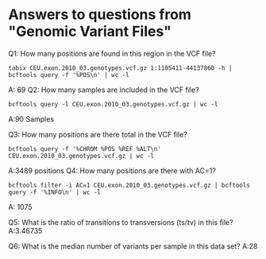 # Answers to questions from "Genomic Variant Files"

Q1: How many positions are found in this region in the VCF file?

```{bash}
tabix CEU.exon.2010_03.genotypes.vcf.gz 1:1105411-44137860 -h | bcftools query -f '%POS\n' | wc -l
```
A: 69
Q2: How many samples are included in the VCF file?
```{bash}
bcftools query -l CEU.exon.2010_03.genotypes.vcf.gz | wc -l
```
A:90 Samples

Q3: How many positions are there total in the VCF file?
```{bash}
bcftools query -f '%CHROM %POS %REF %ALT\n' CEU.exon.2010_03.genotypes.vcf.gz | wc -l
```
A:3489 positions
Q4: How many positions are there with AC=1?
```{bash}
bcftools filter -i AC=1 CEU.exon.2010_03.genotypes.vcf.gz | bcftools query -f '%INFO\n' | wc -l
```
A: 1075

Q5: What is the ratio of transitions to transversions (ts/tv) in this file?
A:3.46735

Q6: What is the median number of variants per sample in this data set?
A:28